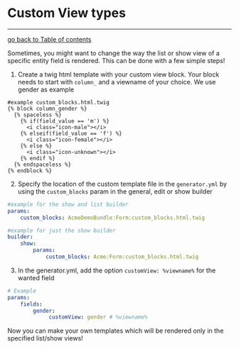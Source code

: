 # Custom View types
---------------------------------------

[go back to Table of contents][back-to-index]

[back-to-index]: https://github.com/symfony2admingenerator/AdmingeneratorGeneratorBundle/blob/master/Resources/doc/documentation.md#7-cookbook

Sometimes, you might want to change the way the list or show view of a specific entity field is rendered. This can be done with a few simple steps!

1. Create a twig html template with your custom view block. Your block needs to start with `column_` and a viewname of your choice. We use gender as example
```twig
#example custom_blocks.html.twig
{% block column_gender %}
  {% spaceless %}
    {% if(field_value == 'm') %}
      <i class="icon-male"></i>
    {% elseif(field_value == 'f') %}
      <i class="icon-female"></i>
    {% else %}
      <i class="icon-unknown"></i>
    {% endif %}
  {% endspaceless %}
{% endblock %}
```

2. Specify the location of the custom template file in the `generator.yml` by using the `custom_blocks` param in the general, edit or show builder
```yaml
#example for the show and list builder
params:
    custom_blocks: AcmeDemoBundle:Form:custom_blocks.html.twig
```
```yaml
#example for just the show builder
builder:
    show:
        params:
            custom_blocks: Acme:Form:custom_blocks.html.twig
```

3. In the generator.yml, add the option `customView: %viewname%` for the wanted field 
```yaml
# Example
params: 
    fields:
        gender:
             customView: gender # %viewname%
```

Now you can make your own templates which will be rendered only in the specified list/show views!